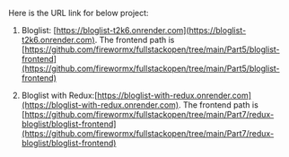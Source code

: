 Here is the URL link for below project:

1. Bloglist: [https://bloglist-t2k6.onrender.com](https://bloglist-t2k6.onrender.com).
   The frontend path is [https://github.com/firewormx/fullstackopen/tree/main/Part5/bloglist-frontend](https://github.com/firewormx/fullstackopen/tree/main/Part5/bloglist-frontend)
   
2. Bloglist with Redux:[https://bloglist-with-redux.onrender.com](https://bloglist-with-redux.onrender.com).
   The frontend path is [https://github.com/firewormx/fullstackopen/tree/main/Part7/redux-bloglist/bloglist-frontend](https://github.com/firewormx/fullstackopen/tree/main/Part7/redux-bloglist/bloglist-frontend)
